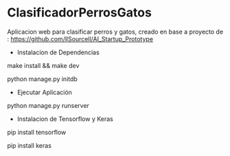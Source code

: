 # ClasificadorPerrosGatos

 Aplicacion web para clasificar perros y gatos, creado en base a proyecto de :
 https://github.com/llSourcell/AI_Startup_Prototype
 
 * Instalacion de Dependencias 
 
 make install && make dev
 
 python manage.py initdb
 
* Ejecutar Aplicación
 
 python manage.py runserver
 
 * Instalacion de Tensorflow y Keras
 
 pip install tensorflow
 
 pip install keras
